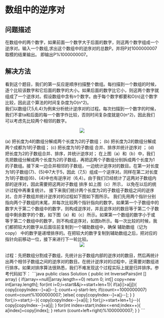 # 数组中的逆序对
## 问题描述
在数组中的两个数字，如果前面一个数字大于后面的数字，则这两个数字组成一个逆序对。输入一个数组,求出这个数组中的逆序对的总数P。并将P对1000000007取模的结果输出。 即输出P%1000000007。
## 解决方法
看到这个题目，我们的第一反应是顺序扫描整个数组。每扫描到一个数组的时候，逐个比较该数字和它后面的数字的大小。如果后面的数字比它小，则这两个数字就组成了一个逆序对。假设数组中含有n个数字。由于每个数字都要和O(n)这个数字比较，因此这个算法的时间复杂度为O(n^2)。  
我们以数组{7,5,6,4}为例来分析统计逆序对的过程。每次扫描到一个数字的时候，我们不拿ta和后面的每一个数字作比较，否则时间复杂度就是O(n^2)，因此我们可以考虑先比较两个相邻的数字。  
<div align="center"><img src="https://github.com/yueji12321/Jianzhi-Offer/blob/master/img/7491640_1525400721676_20170710223428592.jpg"></div><br>
(a) 把长度为4的数组分解成两个长度为2的子数组；  
(b) 把长度为2的数组分解成两个成都为1的子数组；  
(c) 把长度为1的子数组 合并、排序并统计逆序对 ；  
(d) 把长度为2的子数组合并、排序，并统计逆序对；  
在上图（a）和（b）中，我们先把数组分解成两个长度为2的子数组，再把这两个子数组分别拆成两个长度为1的子数组。接下来一边合并相邻的子数组，一边统计逆序对的数目。在第一对长度为1的子数组{7}、{5}中7大于5，因此（7,5）组成一个逆序对。同样在第二对长度为1的子数组{6}、{4}中也有逆序对（6,4）。由于我们已经统计了这两对子数组内部的逆序对，因此需要把这两对子数组 排序 如上图（c）所示， 以免在以后的统计过程中再重复统计。  
接下来我们统计两个长度为2的子数组子数组之间的逆序对。合并子数组并统计逆序对的过程如下图如下图所示。  
我们先用两个指针分别指向两个子数组的末尾，并每次比较两个指针指向的数字。如果第一个子数组中的数字大于第二个数组中的数字，则构成逆序对，并且逆序对的数目等于第二个子数组中剩余数字的个数，如下图（a）和（c）所示。如果第一个数组的数字小于或等于第二个数组中的数字，则不构成逆序对，如图b所示。每一次比较的时候，我们都把较大的数字从后面往前复制到一个辅助数组中，确保 辅助数组（记为copy） 中的数字是递增排序的。在把较大的数字复制到辅助数组之后，把对应的指针向前移动一位，接下来进行下一轮比较。  
<div align="center"><img src="https://github.com/yueji12321/Jianzhi-Offer/blob/master/img/7491640_1499735690500_20170711085550783.png"></div><br>
过程：先把数组分割成子数组，先统计出子数组内部的逆序对的数目，然后再统计出两个相邻子数组之间的逆序对的数目。在统计逆序对的过程中，还需要对数组进行排序。如果对排序算法很熟悉，我们不难发现这个过程实际上就是归并排序。参考代码如下：  
```java
public class Solution {
    public int InversePairs(int [] array) {
        if(array==null||array.length==0)
            return 0;
        int[] copy=new int[array.length];
        for(int i=0;i<array.length;i++){
            copy[i]=array[i];
        }
        return InverseCount(array,copy,0,array.length-1);
    }
    public int InverseCount(int[] a,int[] copy,int start,int end){
        if(start==end){
            copy[start]=a[start];
            return 0;
        }
        int len=(end-start)/2;
        int left=InverseCount(a,copy,start,start+len)%1000000007;
        int right=InverseCount(a,copy,start+len+1,end)%1000000007;
        int count=0;
        int copyIndex=end;
        int i=start+len;
        int j=end;
        while(i>=start&&j>=start+len+1){
            if(a[i]>a[j]){
                copy[copyIndex--]=a[i--];
                count+=j-start-len;
                if(count>=1000000007)
                    count=count%1000000007;
            }else{
                copy[copyIndex--]=a[j--];
            }
        }
        for(;i>=start;i--){
            copy[copyIndex--]=a[i];
        }
        for(;j>=start+len+1;j--){
            copy[copyIndex--]=a[j];
        }
        for(int index=start;index<=end;index++){
            a[index]=copy[index];
        }
        return (count+left+right)%1000000007;
    }
}
```
